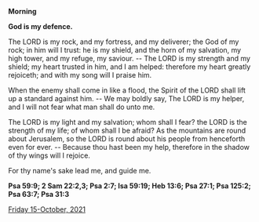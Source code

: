 **Morning**

**God is my defence.**
 
The LORD is my rock, and my fortress, and my deliverer; the God of my rock; in him will I trust: he is my shield, and the horn of my salvation, my high tower, and my refuge, my saviour. -- The LORD is my strength and my shield; my heart trusted in him, and I am helped: therefore my heart greatly rejoiceth; and with my song will I praise him.
 
When the enemy shall come in like a flood, the Spirit of the LORD shall lift up a standard against him. -- We may boldly say, The LORD is my helper, and I will not fear what man shall do unto me.
 
The LORD is my light and my salvation; whom shall I fear? the LORD is the strength of my life; of whom shall I be afraid? As the mountains are round about Jerusalem, so the LORD is round about his people from henceforth even for ever. -- Because thou hast been my help, therefore in the shadow of thy wings will I rejoice.
 
For thy name's sake lead me, and guide me.  

**Psa 59:9; 2 Sam 22:2,3; Psa 2:7; Isa 59:19; Heb 13:6; Psa 27:1; Psa 125:2; Psa 63:7; Psa 31:3**

[Friday 15-October, 2021](https://t.me/daily_light)
